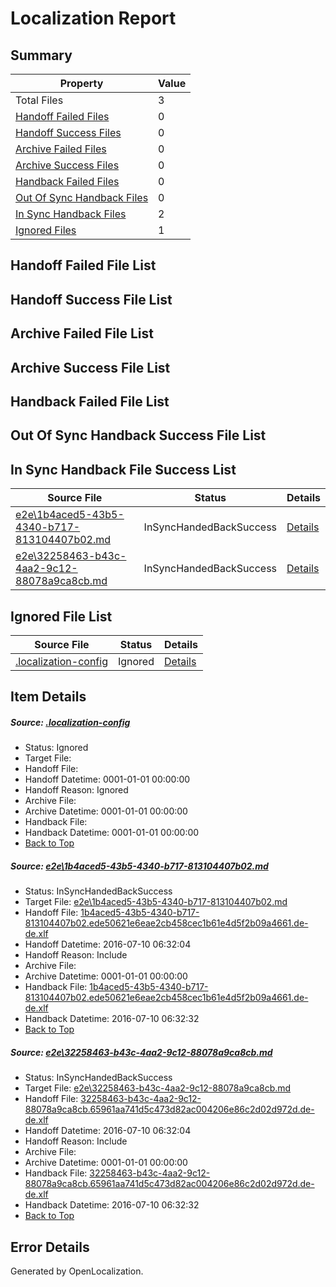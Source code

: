# <a name='report-top'></a> Localization Report

## Summary
 Property | Value 
 -------- | ----- 
 Total Files | 3
[ Handoff Failed Files ](#handoff-failed-list)| 0
[ Handoff Success Files ](#handoff-success-list)| 0
[ Archive Failed Files ](#archive-failed-list)| 0
[ Archive Success Files ](#archive-success-list)| 0
[ Handback Failed Files ](#handback-failed-list)| 0
[ Out Of Sync Handback Files ](#outofsync-handback-success-list)| 0
[ In Sync Handback Files ](#insync-handback-success-list)| 2
[ Ignored Files ](#ignored-list)| 1

## <a name='handoff-failed-list'></a> Handoff Failed File List

## <a name='handoff-success-list'></a> Handoff Success File List

## <a name='archive-failed-list'></a> Archive Failed File List

## <a name='archive-success-list'></a> Archive Success File List

## <a name='handback-failed-list'></a> Handback Failed File List

## <a name='outofsync-handback-success-list'></a> Out Of Sync Handback Success File List

## <a name='insync-handback-success-list'></a> In Sync Handback File Success List
 Source File | Status | Details 
 ----------- | ------ | ------- 
 [e2e\1b4aced5-43b5-4340-b717-813104407b02.md](https://github.com/OpenLocalizationTestOrg/oltest/blob/21241e6734069bf79becb670f57e79bc34970f25/e2e/1b4aced5-43b5-4340-b717-813104407b02.md) | InSyncHandedBackSuccess | [Details](#98147e8404b28bf1e982e607b0d3b73297e324911)
 [e2e\32258463-b43c-4aa2-9c12-88078a9ca8cb.md](https://github.com/OpenLocalizationTestOrg/oltest/blob/21241e6734069bf79becb670f57e79bc34970f25/e2e/32258463-b43c-4aa2-9c12-88078a9ca8cb.md) | InSyncHandedBackSuccess | [Details](#afaae17f4b5b8d2d432a8d67aa185789fc91c7f62)

## <a name='ignored-list'></a> Ignored File List
 Source File | Status | Details 
 ----------- | ------ | ------- 
 [.localization-config](https://github.com/OpenLocalizationTestOrg/oltest/blob/21241e6734069bf79becb670f57e79bc34970f25/.localization-config) | Ignored | [Details](#3d4f252ac210baf56311d7e97dcc2db10974dbd20)

## Item Details
##### <a name='3d4f252ac210baf56311d7e97dcc2db10974dbd20'></a> Source: [.localization-config](https://github.com/OpenLocalizationTestOrg/oltest/blob/21241e6734069bf79becb670f57e79bc34970f25/.localization-config)
* Status: Ignored
* Target File: 
* Handoff File: 
* Handoff Datetime: 0001-01-01 00:00:00
* Handoff Reason: Ignored
* Archive File: 
* Archive Datetime: 0001-01-01 00:00:00
* Handback File: 
* Handback Datetime: 0001-01-01 00:00:00
* [Back to Top](#report-top)

##### <a name='98147e8404b28bf1e982e607b0d3b73297e324911'></a> Source: [e2e\1b4aced5-43b5-4340-b717-813104407b02.md](https://github.com/OpenLocalizationTestOrg/oltest/blob/21241e6734069bf79becb670f57e79bc34970f25/e2e/1b4aced5-43b5-4340-b717-813104407b02.md)
* Status: InSyncHandedBackSuccess
* Target File: [e2e\1b4aced5-43b5-4340-b717-813104407b02.md](https://github.com/OpenLocalizationTestOrg/oltest-dede-fly/blob/a53d4d58ecebe2e5e7152745bc82d6cb6757c389/e2e/1b4aced5-43b5-4340-b717-813104407b02.md)
* Handoff File: [1b4aced5-43b5-4340-b717-813104407b02.ede50621e6eae2cb458cec1b61e4d5f2b09a4661.de-de.xlf](https://github.com/OpenLocalizationTestOrg/olhandoff-e2e/blob/b079f27e02f7331b35c53d75e11e1ecc6f0bcf44/ol-handoff/OpenLocalizationTestOrg/oltest-dede-fly/ci/high/1b4aced5-43b5-4340-b717-813104407b02.ede50621e6eae2cb458cec1b61e4d5f2b09a4661.de-de.xlf)
* Handoff Datetime: 2016-07-10 06:32:04
* Handoff Reason: Include
* Archive File: 
* Archive Datetime: 0001-01-01 00:00:00
* Handback File: [1b4aced5-43b5-4340-b717-813104407b02.ede50621e6eae2cb458cec1b61e4d5f2b09a4661.de-de.xlf](https://github.com/OpenLocalizationTestOrg/olhandback-e2e/blob/5cb559a4ea36b8557afc1f0266e6cdf523b46b5f/ol-handback/OpenLocalizationTestOrg/oltest-dede-fly/ci/high/1b4aced5-43b5-4340-b717-813104407b02.ede50621e6eae2cb458cec1b61e4d5f2b09a4661.de-de.xlf)
* Handback Datetime: 2016-07-10 06:32:32
* [Back to Top](#report-top)

##### <a name='afaae17f4b5b8d2d432a8d67aa185789fc91c7f62'></a> Source: [e2e\32258463-b43c-4aa2-9c12-88078a9ca8cb.md](https://github.com/OpenLocalizationTestOrg/oltest/blob/21241e6734069bf79becb670f57e79bc34970f25/e2e/32258463-b43c-4aa2-9c12-88078a9ca8cb.md)
* Status: InSyncHandedBackSuccess
* Target File: [e2e\32258463-b43c-4aa2-9c12-88078a9ca8cb.md](https://github.com/OpenLocalizationTestOrg/oltest-dede-fly/blob/a53d4d58ecebe2e5e7152745bc82d6cb6757c389/e2e/32258463-b43c-4aa2-9c12-88078a9ca8cb.md)
* Handoff File: [32258463-b43c-4aa2-9c12-88078a9ca8cb.65961aa741d5c473d82ac004206e86c2d02d972d.de-de.xlf](https://github.com/OpenLocalizationTestOrg/olhandoff-e2e/blob/b079f27e02f7331b35c53d75e11e1ecc6f0bcf44/ol-handoff/OpenLocalizationTestOrg/oltest-dede-fly/ci/high/32258463-b43c-4aa2-9c12-88078a9ca8cb.65961aa741d5c473d82ac004206e86c2d02d972d.de-de.xlf)
* Handoff Datetime: 2016-07-10 06:32:04
* Handoff Reason: Include
* Archive File: 
* Archive Datetime: 0001-01-01 00:00:00
* Handback File: [32258463-b43c-4aa2-9c12-88078a9ca8cb.65961aa741d5c473d82ac004206e86c2d02d972d.de-de.xlf](https://github.com/OpenLocalizationTestOrg/olhandback-e2e/blob/5cb559a4ea36b8557afc1f0266e6cdf523b46b5f/ol-handback/OpenLocalizationTestOrg/oltest-dede-fly/ci/high/32258463-b43c-4aa2-9c12-88078a9ca8cb.65961aa741d5c473d82ac004206e86c2d02d972d.de-de.xlf)
* Handback Datetime: 2016-07-10 06:32:32
* [Back to Top](#report-top)


## Error Details

Generated by OpenLocalization.
